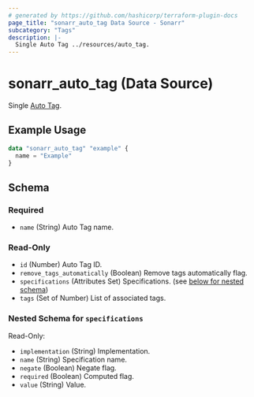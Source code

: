```yaml
---
# generated by https://github.com/hashicorp/terraform-plugin-docs
page_title: "sonarr_auto_tag Data Source - Sonarr"
subcategory: "Tags"
description: |-
  Single Auto Tag ../resources/auto_tag.
---
```


# sonarr_auto_tag (Data Source)

<!-- subcategory:Tags -->
Single [Auto Tag](../resources/auto_tag).

## Example Usage

```terraform
data "sonarr_auto_tag" "example" {
  name = "Example"
}
```

<!-- schema generated by tfplugindocs -->
## Schema

### Required

- `name` (String) Auto Tag name.

### Read-Only

- `id` (Number) Auto Tag ID.
- `remove_tags_automatically` (Boolean) Remove tags automatically flag.
- `specifications` (Attributes Set) Specifications. (see [below for nested schema](#nestedatt--specifications))
- `tags` (Set of Number) List of associated tags.

<a id="nestedatt--specifications"></a>
### Nested Schema for `specifications`

Read-Only:

- `implementation` (String) Implementation.
- `name` (String) Specification name.
- `negate` (Boolean) Negate flag.
- `required` (Boolean) Computed flag.
- `value` (String) Value.
